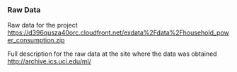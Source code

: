 ### Raw Data

Raw data for the project  <br>
https://d396qusza40orc.cloudfront.net/exdata%2Fdata%2Fhousehold_power_consumption.zip

Full description for the raw data at the site where the data was obtained
http://archive.ics.uci.edu/ml/
